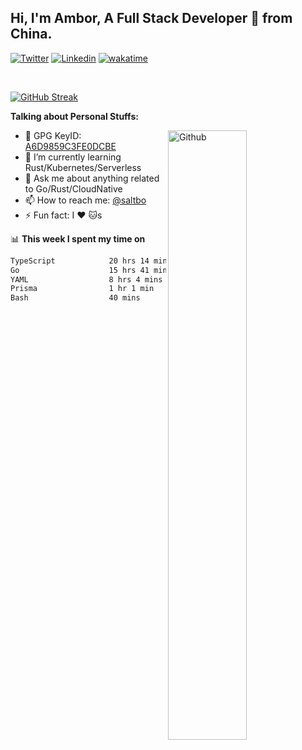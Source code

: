 ## Hi, I'm Ambor, A Full Stack Developer 🚀 from China.

[![Twitter](https://img.shields.io/badge/-saltbo-1ca0f1?style=flat&logo=twitter&logoColor=white)](https://twitter.com/rdsaltbo)
[![Linkedin](https://img.shields.io/badge/-saltbo-blue?style=flat&logo=Linkedin&logoColor=white)](https://www.linkedin.com/in/saltbo/)
[![wakatime](https://wakatime.com/badge/user/f82b1c77-faab-48cd-aef5-a12c0aff104b.svg)](https://wakatime.com/@f82b1c77-faab-48cd-aef5-a12c0aff104b)

&nbsp;  

[![GitHub Streak](http://github-readme-streak-stats.herokuapp.com?user=saltbo&hide_border=true&date_format=M%20j%5B%2C%20Y%5D)](https://git.io/streak-stats)

**Talking about Personal Stuffs:**
<!-- Any image aligned to the right. Beware the width  -->
<img width="50%" align="right" alt="Github" src="https://raw.githubusercontent.com/saltbo/saltbo/master/images/git-header.svg" />

- 🤘 GPG KeyID: [A6D9859C3FE0DCBE](https://saltbo.cn/pgp_keys.asc)
- 🌱 I’m currently learning Rust/Kubernetes/Serverless
- 💬 Ask me about anything related to Go/Rust/CloudNative
- 📫 How to reach me: [@saltbo](https://t.me/saltbo)
- ⚡ Fun fact: I :heart: :cat:s


📊 **This week I spent my time on**
<!--START_SECTION:waka-->

```txt
TypeScript            20 hrs 14 mins  ██████████▓░░░░░░░░░░░░░░   42.79 %
Go                    15 hrs 41 mins  ████████▒░░░░░░░░░░░░░░░░   33.19 %
YAML                  8 hrs 4 mins    ████▒░░░░░░░░░░░░░░░░░░░░   17.08 %
Prisma                1 hr 1 min      ▓░░░░░░░░░░░░░░░░░░░░░░░░   02.16 %
Bash                  40 mins         ▒░░░░░░░░░░░░░░░░░░░░░░░░   01.44 %
```

<!--END_SECTION:waka-->
